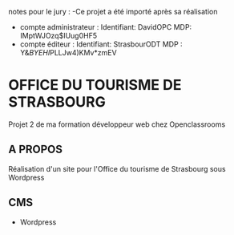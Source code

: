 notes pour le jury : 
-Ce projet a été importé après sa réalisation
- compte administrateur : 
Identifiant: DavidOPC
MDP: IMptWJOzq$IUug0HF5 
- compte éditeur :
Identifiant: StrasbourODT
MDP : Y&*BYEHI*PLLJw4)KMv*zmEV

<h1>OFFICE DU TOURISME DE STRASBOURG</h1>
Projet 2 de ma formation développeur web chez Openclassrooms

<h2>A PROPOS</h2>

Réalisation d'un site pour l'Office du tourisme de Strasbourg sous Wordpress

<h2>CMS</h2>

- Wordpress
